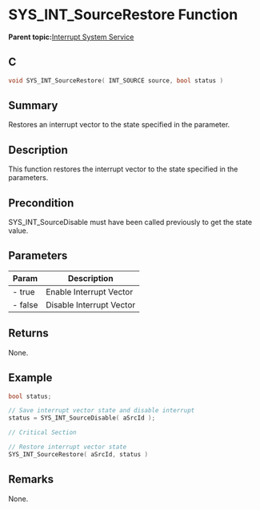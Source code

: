 # SYS\_INT\_SourceRestore Function

**Parent topic:**[Interrupt System Service](GUID-AB36B81D-DB1C-43F0-950E-1E302FC77832.md)

## C

```c
void SYS_INT_SourceRestore( INT_SOURCE source, bool status )
```

## Summary

Restores an interrupt vector to the state specified in the parameter.

## Description

This function restores the interrupt vector to the state specified in the parameters.

## Precondition

SYS\_INT\_SourceDisable must have been called previously to get the state value.

## Parameters

|Param|Description|
|-----|-----------|
|- true|Enable Interrupt Vector|
|- false|Disable Interrupt Vector|

## Returns

None.

## Example

```c
bool status;

// Save interrupt vector state and disable interrupt
status = SYS_INT_SourceDisable( aSrcId );

// Critical Section

// Restore interrupt vector state
SYS_INT_SourceRestore( aSrcId, status )
```

## Remarks

None.

